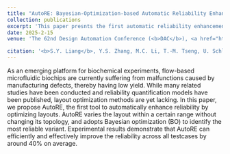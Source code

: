 ```yaml
---
title: "AutoRE: Bayesian-Optimization-based Automatic Reliability Enhancement Tool for Flow-based Microfluidic Biochips"
collection: publications
excerpt: 'This paper presnts the first automatic reliability enhancement tool for microfluidic biochiops. Experimental results demonstrate that AutoRE can efficiently and effectively improve the reliability across all testcases by around 40% on average.'
date: 2025-2-15
venue: 'The 62nd Design Automation Conference (<b>DAC</b>), <a href="https://www.dac.com/Conference/62-DAC-Accepted-Research-Submissions">Paper</a>'

citation: '<b>S.Y. Liang</b>, Y.S. Zhang, M.C. Li, T.-M. Tseng, U. Schlichtmann, T.-Y. Ho, "AutoRE: Bayesian-Optimization-based Automatic Reliability Enhancement Tool for Flow-based Microfluidic Biochips," The 62nd Design Automation Conference (<b>DAC</b>), 2025.'
---
```

As an emerging platform for biochemical experiments, flow-based microfluidic biochips are currently suffering from malfunctions caused by manufacturing defects, thereby having low yield. While many related studies have been conducted and reliability quantification models have been published, layout optimization methods are yet lacking.
In this paper, we propose AutoRE, the first tool to automatically enhance reliability by optimizing layouts. AutoRE varies the layout within a certain range without changing its topology, and adopts Bayesian optimization (BO) to identify the most reliable variant. Experimental results demonstrate that AutoRE can efficiently and effectively improve the reliability across all testcases by around 40% on average.

